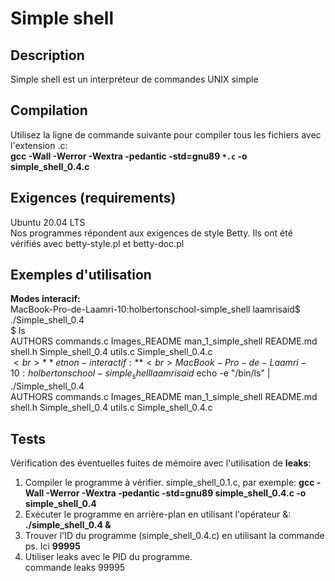 # Simple shell

## Description
Simple shell est un interpréteur de commandes UNIX simple
## Compilation
Utilisez la ligne de commande suivante pour compiler tous les fichiers avec l'extension .c:<br>
**gcc -Wall -Werror -Wextra -pedantic -std=gnu89 `*.c` -o simple_shell_0.4.c**
## Exigences (requirements)
Ubuntu 20.04 LTS<br>
Nos programmes répondent aux exigences de style Betty. Ils ont été vérifiés avec betty-style.pl et betty-doc.pl
## Exemples d'utilisation
**Modes interacif:**<br>
MacBook-Pro-de-Laamri-10:holbertonschool-simple_shell laamrisaid$ ./Simple_shell_0.4<br>
$ ls<br>
AUTHORS commands.c Images_README man_1_simple_shell README.md shell.h Simple_shell_0.4 utils.c Simple_shell_0.4.c<br>
$<br>
**et non-interactif:**<br>
MacBook-Pro-de-Laamri-10:holbertonschool-simple_shell laamrisaid$ echo -e "/bin/ls" | ./Simple_shell_0.4<br>
AUTHORS commands.c Images_README man_1_simple_shell README.md shell.h Simple_shell_0.4 utils.c Simple_shell_0.4.c<br>
## Tests
Vérification des éventuelles fuites de mémoire avec l'utilisation de **leaks**:
1. Compiler le programme à vérifier. simple_shell_0.1.c, par exemple:
**gcc -Wall -Werror -Wextra -pedantic -std=gnu89 simple_shell_0.4.c -o simple_shell_0.4**
3. Exécuter le programme en arrière-plan en utilisant l'opérateur &:
**./simple_shell_0.4 &**
4. Trouver l'ID du programme (simple_shell_0.4.c) en utilisant la commande ps. Ici **99995**
5. Utiliser leaks avec le PID du programme.<br>
commande leaks 99995<br>
